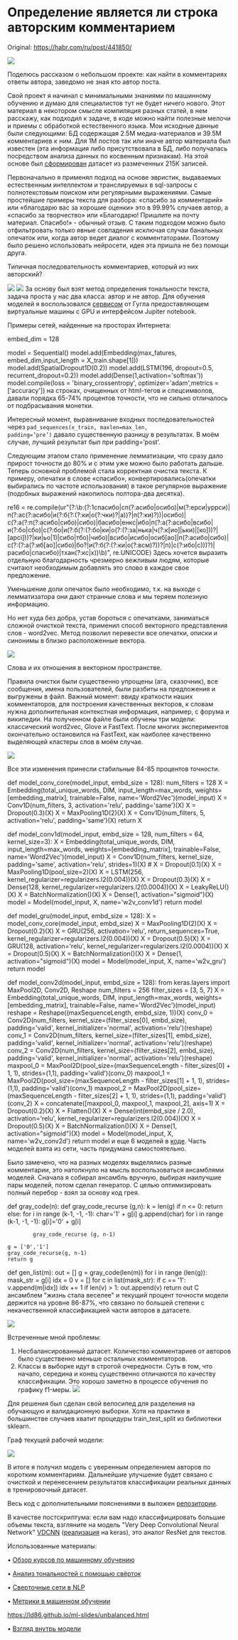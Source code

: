 # Определение является ли строка авторским комментарием
Original: https://habr.com/ru/post/441850/

<img src="https://habrastorage.org/webt/dg/5l/lw/dg5llwwkakl3ndxtcjjwlwudupk.jpeg" />

Поделюсь рассказом о небольшом проекте: как найти в комментариях ответы автора, заведомо не зная кто автор поста.

Свой проект я начинал с минимальными знаниями по машинному обучению и думаю для специалистов тут не будет ничего нового. Этот материал в некотором смысле компиляция разных статей, в нем расскажу, как подходил к задаче, в коде можно найти полезные мелочи и приемы с обработкой естественного языка. 
<cut />
Мои исходные данные были следующими: БД содержащая 2.5М медиа-материалов и 39.5М комментариев к ним. Для 1М постов так или иначе автор материала был известен (эта информация либо присутствовала в БД, либо получалась посредством анализа данных по косвенным признакам). На этой основе был <a href="https://github.com/xeonvs/dnn_comments/blob/master/export_clean_dataframe.py">сформирован</a> датасет из размеченных 215К записей.

Первоначально я применял подход на основе эвристик, выдаваемых естественным интеллектом и транслируемых в sql-запросы с полнотекстовым поиском или регулярными выражениями. Самые простейшие примеры текста для разбора: «спасибо за комментарий» или «благодарю вас за хорошие оценки» это в 99.99% случаев автор, а «спасибо за творчество» или «Благодарю! Пришлите на почту материал. Спасибо!» - обычный отзыв.  С таким подходом можно было отфильтровать только явные совпадения исключая случаи банальных опечаток или, когда автор ведет диалог с комментаторами. Поэтому было решено использовать нейросети, идея эта пришла не без помощи друга.

Типичная последовательность комментариев, который из них авторский?

<img src="https://habrastorage.org/webt/vv/sy/st/vvsystg0cv8nbrkntqqcrkbt45g.png" />

<spoiler title="Ответ">
<img src="https://habrastorage.org/webt/nx/jd/dq/nxjddq9-3dckcrg_26r81hvufgy.png" />
</spoiler>
За основу был взят метод определения тональности текста, задача проста у нас два класса: автор и не автор. Для обучения моделей я воспользовался <a href="https://colab.research.google.com/">сервисом</a> от Гугла предоставляющем виртуальные машины с GPU и интерфейсом Jupiter notebook.

Примеры сетей, найденные на просторах Интернета:

<source lang="python">embed_dim = 128

model = Sequential()
model.add(Embedding(max_fatures, embed_dim,input_length = X_train.shape[1]))
model.add(SpatialDropout1D(0.2))
model.add(LSTM(196, dropout=0.5, recurrent_dropout=0.2))
model.add(Dense(1,activation='softmax'))
model.compile(loss = 'binary_crossentropy', optimizer='adam',metrics = ['accuracy'])</source>
на строках, очищенных от html-тегов и спецсимволов, давали порядка 65-74% процентов точности, что не сильно отличалось от подбрасывания монетки. 

Интересный момент, выравнивание входных последовательностей через <code lang="python">pad_sequences(x_train, maxlen=max_len, padding=’pre’)</code> давало существенную разницу в результатах. В моём случае, лучший результат был при padding=’post’.

Следующим этапом стало применение лемматизации, что сразу дало прирост точности до 80% и с этим уже можно было работать дальше. Теперь основной проблемой стала корректная очистка текста. К примеру, опечатки в слове «спасибо», конвертировались(опечатки выбирались по частоте использования) в такое регулярное выражение (подобных выражений накопилось полтора-два десятка).

<source lang="python">re16 = re.compile(ur"(?:\b:(?:1спасибо|cп(?:асибо|осибо)|м(?:ерси|уррси)|п(?:ас(?:асибо|и(?:б(?:(?:ки|о(?:чки)?|а))?|п(?:ки)?))|осибо)|с(?:а(?:п(?:асибо|сибо)|сибо)|басибо|енкс|ибо|п(?:а(?:асибо|всибо|и(?:бо|сбо)|с(?:бо|и(?:б(?:(?:бо|ки|о(?:(?:за|нька|ч(?:к[ио]|ьки)|[ко]))?|[арсі]))?|ки|ьо|1)|сибо|тбо)|чибо)|всибо|исибо|осиб[ао]|п(?:асибо|сибо)|с(?:(?:а(?:иб[ао]|сибо)|бо?|и(?:б(?:(?:ки|о(?:всм)?))?|п)|с(?:ибо|с)))?)|расибо|спасибо)|тхан(?:кс|x))\b)", re.UNICODE)</source>
Здесь хочется выразить отдельную благодарность чрезмерно вежливым людям, которые считают необходимым добавлять это слово в каждое свое предложение.

Уменьшение доли опечаток было необходимо, т.к. на выходе с лемматизатора они дают странные слова и мы теряем полезную информацию.

Но нет худа без добра, устав бороться с опечатками, заниматься сложной очисткой текста, применил способ векторного представления слов - word2vec. Метод позволил перевести все опечатки, описки и синонимы в близко расположенные вектора. 

<img src="https://habrastorage.org/webt/54/r5/r9/54r5r9mqktawmbwxstrjaeyckvo.png" />

Слова и их отношения в векторном пространстве.

Правила очистки были существенно упрощены (ага, сказочник), все сообщения, имена пользователей, были разбиты на предложения и выгружены в файл. Важный момент: ввиду краткости наших комментаторов, для построения качественных векторов, к словам нужна дополнительная контекстная информация, например, с форума и википедии.  На полученном файле были обучены три модели: классический word2vec, Glove и FastText. После многих экспериментов окончательно остановился на FastText, как наиболее качественно выделяющей кластеры слов в моём случае.

<img src="https://habrastorage.org/webt/t6/lu/t6/t6lut6wyvpf8b2lba8l2bgjjbd8.png" />

Все эти изменения принесли стабильные 84-85 процентов точности. 

<spoiler title="Примеры моделей">
<source lang="python">
def model_conv_core(model_input, embd_size = 128):
    num_filters = 128
    X = Embedding(total_unique_words, DIM, input_length=max_words, weights=[embedding_matrix], trainable=False, name='Word2Vec')(model_input)
    X = Conv1D(num_filters, 3, activation='relu', padding='same')(X)
    X = Dropout(0.3)(X)
    X = MaxPooling1D(2)(X)    
    X = Conv1D(num_filters, 5, activation='relu', padding='same')(X)    
    return X

def model_conv1d(model_input, embd_size = 128, num_filters = 64, kernel_size=3):
    X = Embedding(total_unique_words, DIM, input_length=max_words, weights=[embedding_matrix], trainable=False, name='Word2Vec')(model_input)
    X = Conv1D(num_filters, kernel_size, padding='same', activation='relu', strides=1)(X)
    # X = Dropout(0.1)(X)
    X = MaxPooling1D(pool_size=2)(X)
    X = LSTM(256, kernel_regularizer=regularizers.l2(0.004))(X)
    X = Dropout(0.3)(X)
    X = Dense(128, kernel_regularizer=regularizers.l2(0.0004))(X)
    X = LeakyReLU()(X)
    X = BatchNormalization()(X)
    X = Dense(1, activation="sigmoid")(X)
    model = Model(model_input, X, name='w2v_conv1d')
    return model

def model_gru(model_input, embd_size = 128):
    X = model_conv_core(model_input, embd_size)
    X = MaxPooling1D(2)(X)
    X = Dropout(0.2)(X)
    X = GRU(256, activation='relu', return_sequences=True, kernel_regularizer=regularizers.l2(0.004))(X)
    X = Dropout(0.5)(X)
    X = GRU(128, activation='relu', kernel_regularizer=regularizers.l2(0.0004))(X)
    X = Dropout(0.5)(X)
    X = BatchNormalization()(X)
    X = Dense(1, activation="sigmoid")(X)
    model = Model(model_input, X, name='w2v_gru')
    return model

def model_conv2d(model_input, embd_size = 128):
    from keras.layers import MaxPool2D, Conv2D, Reshape
    num_filters = 256
    filter_sizes = [3, 5, 7]
    X = Embedding(total_unique_words, DIM, input_length=max_words, weights=[embedding_matrix], trainable=False, name='Word2Vec')(model_input)
    reshape = Reshape((maxSequenceLength, embd_size, 1))(X)
    conv_0 = Conv2D(num_filters, kernel_size=(filter_sizes[0], embd_size), padding='valid', kernel_initializer='normal', activation='relu')(reshape)
    conv_1 = Conv2D(num_filters, kernel_size=(filter_sizes[1], embd_size), padding='valid', kernel_initializer='normal', activation='relu')(reshape)
    conv_2 = Conv2D(num_filters, kernel_size=(filter_sizes[2], embd_size), padding='valid', kernel_initializer='normal', activation='relu')(reshape)
    maxpool_0 = MaxPool2D(pool_size=(maxSequenceLength - filter_sizes[0] + 1, 1), strides=(1,1), padding='valid')(conv_0)
    maxpool_1 = MaxPool2D(pool_size=(maxSequenceLength - filter_sizes[1] + 1, 1), strides=(1,1), padding='valid')(conv_1)
    maxpool_2 = MaxPool2D(pool_size=(maxSequenceLength - filter_sizes[2] + 1, 1), strides=(1,1), padding='valid')(conv_2)
    X = concatenate([maxpool_0, maxpool_1, maxpool_2], axis=1)
    X = Dropout(0.2)(X)
    X = Flatten()(X)
    X = Dense(int(embd_size / 2.0), activation='relu', kernel_regularizer=regularizers.l2(0.004))(X)
    X = Dropout(0.5)(X)
    X = BatchNormalization()(X)
    X = Dense(1, activation="sigmoid")(X)
    model = Model(model_input, X, name='w2v_conv2d')
    return model
</source>
</spoiler>
и еще 6 моделей в <a href="https://github.com/xeonvs/dnn_comments">коде</a>. Часть моделей взята из сети, часть придумана самостоятельно.

Было замечено, что на разных моделях выделялись разные комментарии, это натолкнуло на мысль воспользоваться ансамблями моделей.  Сначала я собирал ансамбль вручную, выбирая наилучшие пары моделей, потом сделал генератор. С целью оптимизировать полный перебор - взял за основу код грея.

<source lang="python">def gray_code(n):
    def gray_code_recurse (g,n):
        k = len(g)
        if n <= 0:
            return
        else:
            for i in range (k-1, -1, -1):
                char='1' + g[i]
                g.append(char)
            for i in range (k-1, -1, -1):
                g[i]='0' + g[i]
             
            gray_code_recurse (g, n-1)
    
    g = ['0','1']
    gray_code_recurse(g, n-1)
    return g

def gen_list(m):
    out = []
    g = gray_code(len(m))
    for i in range (len(g)):
        mask_str = g[i]
        idx = 0
        v = []
        for c in list(mask_str):
            if c == '1':
               v.append(m[idx])
            idx += 1
        if len(v) > 1:
           out.append(v)
    return out</source>
С ансамблем "жизнь стала веселее" и текущий процент точности модели держится на уровне 86-87%, что связано по большей степени с некачественной классификацией части авторов в датасете.

<img src="https://habrastorage.org/webt/q8/8s/zt/q88sztzfnzspm90oanbhll4bz8c.png" />

Встреченные мной проблемы:

<ol>
<li>Несбалансированный датасет. Количество комментариев от авторов было существенно меньше остальных комментаторов.
</li>
<li>Классы в выборке идут в строгой очередности. Суть в том, что начало, середина и конец существенно отличаются по качеству классификации. Это хорошо заметно в процессе обучения по графику f1-меры. <img src="https://habrastorage.org/webt/-f/mx/5e/-fmx5evtj0tsfch0y35sedqqezu.png" />
</li>
</ol>
 Для решения был сделан свой велосипед для разделения на обучающую и валидационную выборки. Хотя на практике в большинстве случаев хватит процедуры train_test_split из библиотеки sklearn.

Граф текущей рабочей модели:

<img src="https://habrastorage.org/webt/cc/8q/zl/cc8qzlyein_kblslui7tgnq5qpg.png" />

В итоге я получил модель с уверенным определением авторов по коротким комментариям. Дальнейшие улучшение будет связано с очисткой и перенесением результатов классификации реальных данных в тренировочный датасет.

Весь код с дополнительными пояснениями в выложен <a href="https://github.com/xeonvs/dnn_comments">репозитории</a>.

В качестве постскриптума:  если вам надо классифицировать большие объемы текста, взгляните на модель "Very Deep Convolutional Neural Network" <a href="https://arxiv.org/abs/1606.01781">VDCNN</a> (<a href="https://github.com/zonetrooper32/VDCNN">реализация</a> на keras), это аналог ResNet для текстов. 

Использованные материалы:

•    <a href="https://habr.com/ru/post/417209/">Обзор курсов по машинному обучению</a> 

•    <a href="https://habr.com/ru/company/mailru/blog/417767/">Анализ тональностей с помощью свёрток</a>

•    <a href="https://habr.com/ru/company/ods/blog/353060/">Сверточные сети в NLP</a>

•    <a href="https://habr.com/ru/company/ods/blog/328372/">Метрики в машинном обучении</a> 

<a href="https://ld86.github.io/ml-slides/unbalanced.html">https://ld86.github.io/ml-slides/unbalanced.html</a>

•    <a href="https://habr.com/ru/post/438972/">Взгляд внутрь модели</a>
